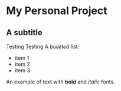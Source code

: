 # My Personal Project

## A subtitle
Testing Testing
A *bulleted* list:
- item 1
- item 2
- item 3

An example of text with **bold** and *italic* fonts.  
